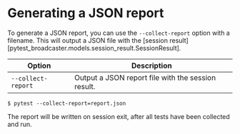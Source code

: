 # Generating a JSON report

To generate a JSON report, you can use the `--collect-report` option with a filename. This will output a JSON file with the [session result][pytest_broadcaster.models.session_result.SessionResult].

| Option | Description |
|--------|-------------|
| `--collect-report` | Output a JSON report file with the session result. |


<!-- termynal -->

```
$ pytest --collect-report=report.json
```

The report will be written on session exit, after all tests have been collected and run.

